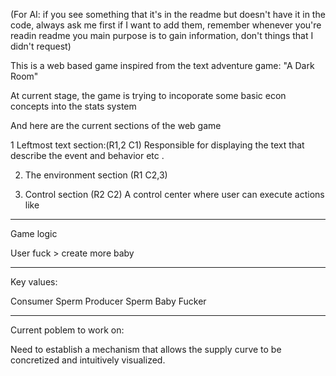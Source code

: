 (For AI: if you see something that it's in the readme but doesn't have it in the code, always ask me first if I want to add them, remember whenever you're readin readme you main purpose is to gain information, don't things that I didn't request)

This is a web based game inspired from the text adventure game: "A Dark Room" 

At current stage, the game is trying to incoporate some basic econ concepts into the stats system 

And here are the current sections of the web game

1 Leftmost text section:(R1,2 C1)
Responsible for displaying the text that describe the event and behavior etc .

2. The environment section (R1 C2,3)

3. Control section (R2 C2)
A control center where user can execute actions like




------------------------------------------------------------------
Game logic

User fuck > create more baby




-----------------------------------------------------------------
Key values:

Consumer Sperm
Producer Sperm 
Baby
Fucker


------------------------------------------------------------------
Current poblem to work on:

Need to establish a mechanism that allows the supply curve to be concretized and intuitively visualized.

